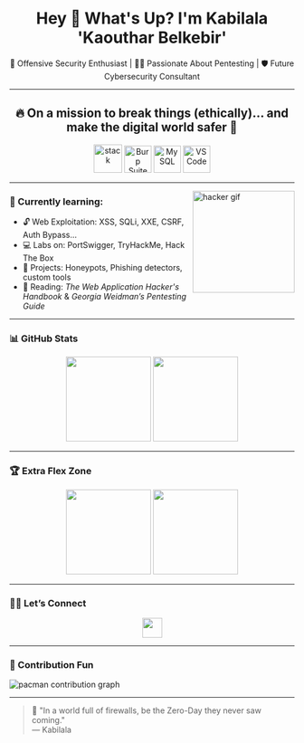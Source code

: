 <h1 align="center">Hey 👋 What's Up? I'm Kabilala 'Kaouthar Belkebir' </h1>

<p align="center">🚨 Offensive Security Enthusiast | 👩‍💻 Passionate About Pentesting | 🛡️ Future Cybersecurity Consultant</p>

---

<h2 align="center">🔥 On a mission to break things (ethically)... and make the digital world safer 🔐</h2>

<div align="center">
  <img src="https://skillicons.dev/icons?i=py,linux,bash,docker,git,aws" height="50" alt="stack" />
  <img src="https://img.icons8.com/color/48/000000/burp-suite.png" height="48" alt="Burp Suite" />
  <img src="https://cdn.jsdelivr.net/gh/devicons/devicon/icons/mysql/mysql-original.svg" height="48" alt="MySQL" />
  <img src="https://cdn.jsdelivr.net/gh/devicons/devicon/icons/vscode/vscode-original.svg" height="48" alt="VSCode" />
</div>

---

<img align="right" height="180" src="https://i.imgflip.com/65efzo.gif" alt="hacker gif" />

### 🧠 Currently learning:

- 🔓 Web Exploitation: XSS, SQLi, XXE, CSRF, Auth Bypass…
- 💻 Labs on: PortSwigger, TryHackMe, Hack The Box
- 🧪 Projects: Honeypots, Phishing detectors, custom tools
- 📖 Reading: *The Web Application Hacker's Handbook* & *Georgia Weidman’s Pentesting Guide*

---

### 📊 GitHub Stats

<div align="center">
  <img src="https://github-readme-stats.vercel.app/api?username=Kabilala&show_icons=true&count_private=true&theme=dracula" height="150" />
  <img src="https://github-readme-stats.vercel.app/api/top-langs/?username=Kabilala&layout=compact&theme=dracula" height="150" />
</div>

---

### 🏆 Extra Flex Zone

<div align="center">
  <img src="https://streak-stats.demolab.com?user=Kabilala&theme=dracula&hide_border=false&border_radius=5&mode=daily" height="150" />
  <img src="https://github-profile-trophy.vercel.app?username=Kabilala&theme=dracula&row=1&column=3" height="150" />
</div>

---

### 🕵️‍♀️ Let’s Connect

<div align="center">
  <a href="https://www.linkedin.com/in/kaouthar-belkebir-ab453223b" target="_blank">
    <img src="https://img.shields.io/static/v1?message=LinkedIn&logo=linkedin&label=&color=0077B5&logoColor=white&labelColor=&style=for-the-badge" height="35" />
  </a>
</div>

---

### 👾 Contribution Fun

<picture>
  <source media="(prefers-color-scheme: dark)" srcset="https://raw.githubusercontent.com/maurodesouza/maurodesouza/output/pacman-contribution-graph-dark.svg">
  <source media="(prefers-color-scheme: light)" srcset="https://raw.githubusercontent.com/maurodesouza/maurodesouza/output/pacman-contribution-graph.svg">
  <img alt="pacman contribution graph" src="https://raw.githubusercontent.com/maurodesouza/maurodesouza/output/pacman-contribution-graph.svg">
</picture>

---

> 🧩 "In a world full of firewalls, be the Zero-Day they never saw coming."  
> — Kabilala
